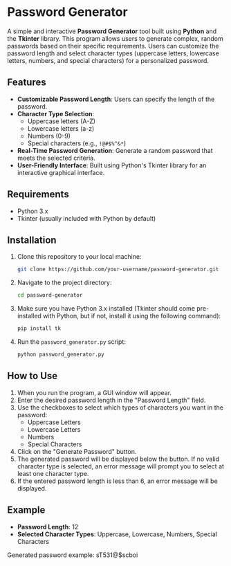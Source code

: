 # Password Generator

A simple and interactive **Password Generator** tool built using **Python** and the **Tkinter** library. This program allows users to generate complex, random passwords based on their specific requirements. Users can customize the password length and select character types (uppercase letters, lowercase letters, numbers, and special characters) for a personalized password.

## Features

- **Customizable Password Length**: Users can specify the length of the password.
- **Character Type Selection**: 
  - Uppercase letters (A-Z)
  - Lowercase letters (a-z)
  - Numbers (0-9)
  - Special characters (e.g., `!@#$%^&*`)
- **Real-Time Password Generation**: Generate a random password that meets the selected criteria.
- **User-Friendly Interface**: Built using Python's Tkinter library for an interactive graphical interface.

## Requirements

- Python 3.x
- Tkinter (usually included with Python by default)

## Installation

1. Clone this repository to your local machine:
    ```bash
    git clone https://github.com/your-username/password-generator.git
    ```

2. Navigate to the project directory:
    ```bash
    cd password-generator
    ```

3. Make sure you have Python 3.x installed (Tkinter should come pre-installed with Python, but if not, install it using the following command):
    ```bash
    pip install tk
    ```

4. Run the `password_generator.py` script:
    ```bash
    python password_generator.py
    ```

## How to Use

1. When you run the program, a GUI window will appear.
2. Enter the desired password length in the "Password Length" field.
3. Use the checkboxes to select which types of characters you want in the password:
    - Uppercase Letters
    - Lowercase Letters
    - Numbers
    - Special Characters
4. Click on the "Generate Password" button.
5. The generated password will be displayed below the button. If no valid character type is selected, an error message will prompt you to select at least one character type.
6. If the entered password length is less than 6, an error message will be displayed.

## Example

- **Password Length**: 12
- **Selected Character Types**: Uppercase, Lowercase, Numbers, Special Characters

Generated password example: sT531@$scboi
